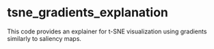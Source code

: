 # tsne_gradients_explanation
This code provides an explainer for t-SNE visualization using gradients similarly to saliency maps.
